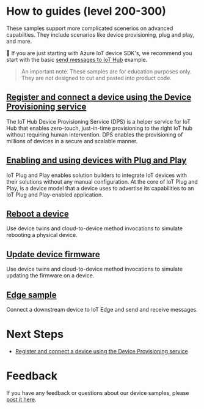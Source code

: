 # How to guides (level 200-300)

These samples support more complicated scenerios on advanced capabilties. They include scenarios like device provisioning, plug and play, and more.

🔔 If you are just starting with Azure IoT device SDK's, we recommend you start with the basic [send messages to IoT Hub](../getting_started/send_messages) example.

> An important note. These samples are for education purposes only. They are not designed to cut and pasted into product code.

## [Register and connect a device using the Device Provisioning service](device_provisioning)

The IoT Hub Device Provisioning Service (DPS) is a helper service for IoT Hub that enables zero-touch, just-in-time provisioning to the right IoT hub without requiring human intervention. DPS enables the provisioning of millions of devices in a secure and scalable manner.

## [Enabling and using devices with Plug and Play](plug_and_play)

IoT Plug and Play enables solution builders to integrate IoT devices with their solutions without any manual configuration. At the core of IoT Plug and Play, is a device model that a device uses to advertise its capabilities to an IoT Plug and Play-enabled application.

## [Reboot a device](device_reboot)

Use device twins and cloud-to-device method invocations to simulate rebooting a physical device.

## [Update device firmware](device_update)

Use device twins and cloud-to-device method invocations to simulate updating the firmware on a device.

## [Edge sample](device_connecting_to_edge)

Connect a downstream device to IoT Edge and send and receive messages.

# Next Steps

- [Register and connect a device using the Device Provisioning service](./device_provisioning)

# Feedback

If you have any feedback or questions about our device samples, please [post it here](https://github.com/Azure/azure-iot-sdk-node/discussions/1042).